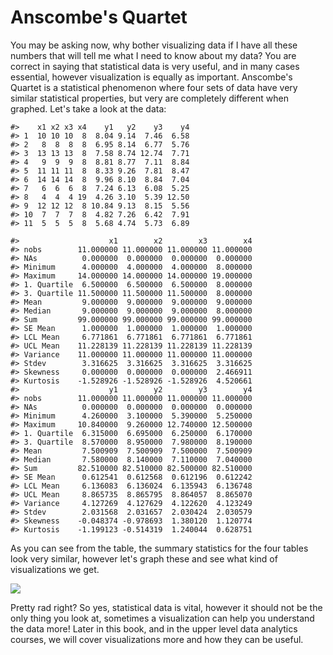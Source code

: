 # Anscombe's Quartet

You may be asking now, why bother visualizing data if I have all these numbers that will tell me what I need to know about my data? You are correct in saying that statistical data is very useful, and in many cases essential, however visualization is equally as important. Anscombe's Quartet is a statistical phenomenon where four sets of data have very similar statistical properties, but very are completely different when graphed. Let's take a look at the data:


```
#>    x1 x2 x3 x4    y1   y2    y3    y4
#> 1  10 10 10  8  8.04 9.14  7.46  6.58
#> 2   8  8  8  8  6.95 8.14  6.77  5.76
#> 3  13 13 13  8  7.58 8.74 12.74  7.71
#> 4   9  9  9  8  8.81 8.77  7.11  8.84
#> 5  11 11 11  8  8.33 9.26  7.81  8.47
#> 6  14 14 14  8  9.96 8.10  8.84  7.04
#> 7   6  6  6  8  7.24 6.13  6.08  5.25
#> 8   4  4  4 19  4.26 3.10  5.39 12.50
#> 9  12 12 12  8 10.84 9.13  8.15  5.56
#> 10  7  7  7  8  4.82 7.26  6.42  7.91
#> 11  5  5  5  8  5.68 4.74  5.73  6.89
```


```
#>                    x1        x2        x3        x4
#> nobs        11.000000 11.000000 11.000000 11.000000
#> NAs          0.000000  0.000000  0.000000  0.000000
#> Minimum      4.000000  4.000000  4.000000  8.000000
#> Maximum     14.000000 14.000000 14.000000 19.000000
#> 1. Quartile  6.500000  6.500000  6.500000  8.000000
#> 3. Quartile 11.500000 11.500000 11.500000  8.000000
#> Mean         9.000000  9.000000  9.000000  9.000000
#> Median       9.000000  9.000000  9.000000  8.000000
#> Sum         99.000000 99.000000 99.000000 99.000000
#> SE Mean      1.000000  1.000000  1.000000  1.000000
#> LCL Mean     6.771861  6.771861  6.771861  6.771861
#> UCL Mean    11.228139 11.228139 11.228139 11.228139
#> Variance    11.000000 11.000000 11.000000 11.000000
#> Stdev        3.316625  3.316625  3.316625  3.316625
#> Skewness     0.000000  0.000000  0.000000  2.466911
#> Kurtosis    -1.528926 -1.528926 -1.528926  4.520661
#>                    y1        y2        y3        y4
#> nobs        11.000000 11.000000 11.000000 11.000000
#> NAs          0.000000  0.000000  0.000000  0.000000
#> Minimum      4.260000  3.100000  5.390000  5.250000
#> Maximum     10.840000  9.260000 12.740000 12.500000
#> 1. Quartile  6.315000  6.695000  6.250000  6.170000
#> 3. Quartile  8.570000  8.950000  7.980000  8.190000
#> Mean         7.500909  7.500909  7.500000  7.500909
#> Median       7.580000  8.140000  7.110000  7.040000
#> Sum         82.510000 82.510000 82.500000 82.510000
#> SE Mean      0.612541  0.612568  0.612196  0.612242
#> LCL Mean     6.136083  6.136024  6.135943  6.136748
#> UCL Mean     8.865735  8.865795  8.864057  8.865070
#> Variance     4.127269  4.127629  4.122620  4.123249
#> Stdev        2.031568  2.031657  2.030424  2.030579
#> Skewness    -0.048374 -0.978693  1.380120  1.120774
#> Kurtosis    -1.199123 -0.514319  1.240044  0.628751
```

As you can see from the table, the summary statistics for the four tables look very similar, however let's graph these and see what kind of visualizations we get.



![](88-anscombe_files/figure-epub3/unnamed-chunk-4-1.png)<!-- -->

Pretty rad right? So yes, statistical data is vital, however it should not be the only thing you look at, sometimes a visualization can help you understand the data more! Later in this book, and in the upper level data analytics courses, we will cover visualizations more and how they can be useful.

